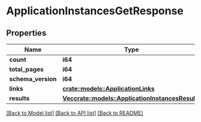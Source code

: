 # ApplicationInstancesGetResponse

## Properties

Name | Type | Description | Notes
------------ | ------------- | ------------- | -------------
**count** | **i64** |  | 
**total_pages** | **i64** |  | 
**schema_version** | **i64** |  | 
**links** | [**crate::models::ApplicationLinks**](ApplicationLinks.md) |  | 
**results** | [**Vec<crate::models::ApplicationInstancesResults>**](ApplicationInstancesResults.md) |  | 

[[Back to Model list]](../README.md#documentation-for-models) [[Back to API list]](../README.md#documentation-for-api-endpoints) [[Back to README]](../README.md)


